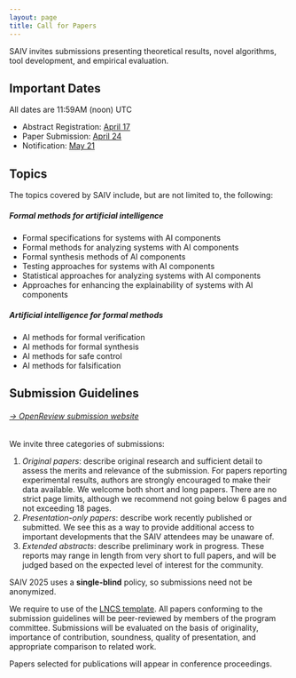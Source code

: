 ```yaml
---
layout: page
title: Call for Papers
---
```


SAIV invites submissions presenting theoretical results, novel algorithms, tool development, and empirical evaluation.

## Important Dates

All dates are 11:59AM (noon) UTC 

- Abstract Registration:  <a href="https://time.is/compare/1159_17_Apr_2025_in_UTC/local">April 17</a>
- Paper Submission: <a href="https://time.is/compare/1159_24_Apr_2025_in_UTC/local">April 24</a>
- Notification: <a href="https://time.is/compare/1159_21_May_2025_in_UTC/local">May 21</a>

## Topics

The topics covered by SAIV include, but are not limited to, the following:

##### Formal methods for artificial intelligence

- Formal specifications for systems with AI components
- Formal methods for analyzing systems with AI components
- Formal synthesis methods of AI components
- Testing approaches for systems with AI components
- Statistical approaches for analyzing systems with AI components
- Approaches for enhancing the explainability of systems with AI components

##### Artificial intelligence for formal methods

- AI methods for formal verification
- AI methods for formal synthesis
- AI methods for safe control
- AI methods for falsification

## Submission Guidelines

###### [→ OpenReview submission website](https://openreview.net/group?id=aiverification.org/SAIV/2025/Symposium&referrer=%5BHomepage%5D(%2F))

We invite three categories of submissions:

1. *Original papers*: describe original research and sufficient detail to assess the merits and relevance of the submission. For papers reporting experimental results, authors are strongly encouraged to make their data available. We welcome both short and long papers. There are no strict page limits, although we recommend not going below 6 pages and not exceeding 18 pages.
2. *Presentation-only papers*: describe work recently published or submitted. We see this as a way to provide additional access to important developments that the SAIV attendees may be unaware of.
3. *Extended abstracts*: describe preliminary work in progress. These reports may range in length from very short to full papers, and will be judged based on the expected level of interest for the community.
​

SAIV 2025 uses a **single-blind** policy, so submissions need not be anonymized.

We require to use of the [LNCS template](https://www.springer.com/gp/computer-science/lncs/conference-proceedings-guidelines). All papers conforming to the submission guidelines will be peer-reviewed by members of the program committee. Submissions will be evaluated on the basis of originality, importance of contribution, soundness, quality of presentation, and appropriate comparison to related work.

Papers selected for publications will appear in conference proceedings.
